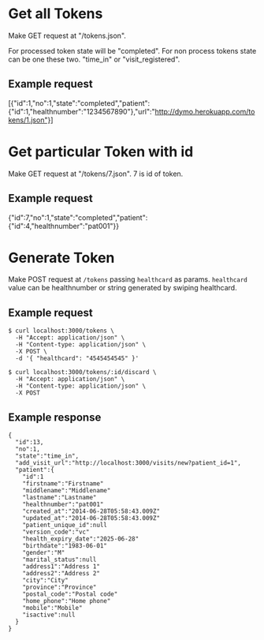 Get all Tokens
==============

Make GET request at "/tokens.json".

For processed token state will be "completed". For non process tokens state can be one these two. "time_in" or "visit_registered".

Example request
------------------------------

[{"id":1,"no":1,"state":"completed","patient":{"id":1,"healthnumber":"1234567890"},"url":"http://dymo.herokuapp.com/tokens/1.json"}]


Get particular Token with id
============================

Make GET request at "/tokens/7.json". 7 is id of token.

Example request
------------------------------

{"id":7,"no":1,"state":"completed","patient":{"id":4,"healthnumber":"pat001"}}


Generate Token
==============
Make POST request at ```/tokens``` passing ```healthcard``` as params. ```healthcard``` value can be healthnumber or string generated by swiping healthcard.

Example request
---------------

    $ curl localhost:3000/tokens \
      -H "Accept: application/json" \
      -H "Content-type: application/json" \
      -X POST \
      -d '{ "healthcard": "4545454545" }'

    $ curl localhost:3000/tokens/:id/discard \
      -H "Accept: application/json" \
      -H "Content-type: application/json" \
      -X POST

Example response
----------------

    { 
      "id":13,
      "no":1,
      "state":"time_in",
      "add_visit_url":"http://localhost:3000/visits/new?patient_id=1",
      "patient":{
        "id":1
        "firstname":"Firstname"
        "middlename":"Middlename"
        "lastname":"Lastname"
        "healthnumber":"pat001"
        "created_at":"2014-06-28T05:58:43.009Z"
        "updated_at":"2014-06-28T05:58:43.009Z"
        "patient_unique_id":null
        "version_code":"vc"
        "health_expiry_date":"2025-06-28"
        "birthdate":"1983-06-01"
        "gender":"M"
        "marital_status":null
        "address1":"Address 1"
        "address2":"Address 2"
        "city":"City"
        "province":"Province"
        "postal_code":"Postal code"
        "home_phone":"Home phone"
        "mobile":"Mobile"
        "isactive":null
      }
    }
